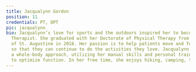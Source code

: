 ```yaml
---
title: Jacqualynn Gordon
position: 11
credentials: PT, DPT
pic: jacqualynn
bio: Jacqualynn’s love for sports and the outdoors inspired her to become a Physical
  Therapist. She graduated with her Doctorate of Physical Therapy from University
  of St. Augustine in 2018. Her passion is to help patients move and feel their best,
  so that they can continue to do the activities they love. Jacqualynn treats with
  a whole-body approach, utilizing her manual skills and personal training experience
  to optimize function. In her free time, she enjoys hiking, camping, travel and surfing.
---
```


